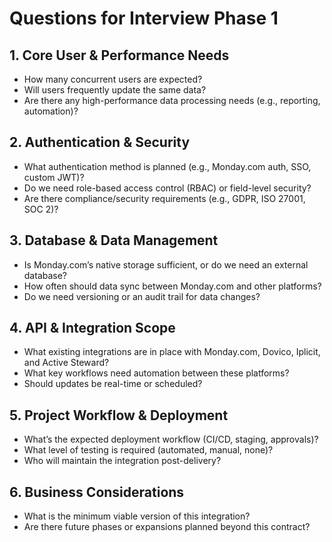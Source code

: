 # Questions for Interview Phase 1

## 1. Core User & Performance Needs  

- How many concurrent users are expected?  
- Will users frequently update the same data?  
- Are there any high-performance data processing needs (e.g., reporting, automation)?  

## 2. Authentication & Security  

- What authentication method is planned (e.g., Monday.com auth, SSO, custom JWT)?  
- Do we need role-based access control (RBAC) or field-level security?  
- Are there compliance/security requirements (e.g., GDPR, ISO 27001, SOC 2)?  

## 3. Database & Data Management  

- Is Monday.com’s native storage sufficient, or do we need an external database?  
- How often should data sync between Monday.com and other platforms?  
- Do we need versioning or an audit trail for data changes?  

## 4. API & Integration Scope  

- What existing integrations are in place with Monday.com, Dovico, Iplicit, and Active Steward?  
- What key workflows need automation between these platforms?  
- Should updates be real-time or scheduled?  

## 5. Project Workflow & Deployment  

- What’s the expected deployment workflow (CI/CD, staging, approvals)?  
- What level of testing is required (automated, manual, none)?  
- Who will maintain the integration post-delivery?  

## 6. Business Considerations  

- What is the minimum viable version of this integration?  
- Are there future phases or expansions planned beyond this contract?  
